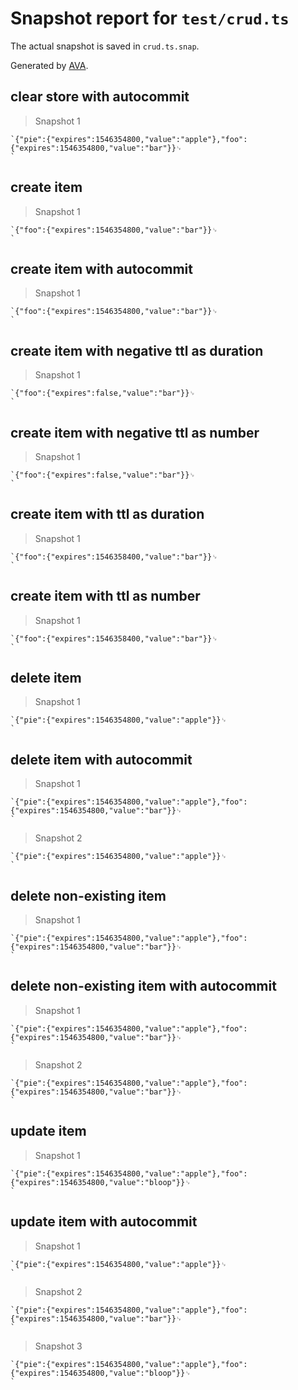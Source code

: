# Snapshot report for `test/crud.ts`

The actual snapshot is saved in `crud.ts.snap`.

Generated by [AVA](https://ava.li).

## clear store with autocommit

> Snapshot 1

    `{"pie":{"expires":1546354800,"value":"apple"},"foo":{"expires":1546354800,"value":"bar"}}␊
    `

## create item

> Snapshot 1

    `{"foo":{"expires":1546354800,"value":"bar"}}␊
    `

## create item with autocommit

> Snapshot 1

    `{"foo":{"expires":1546354800,"value":"bar"}}␊
    `

## create item with negative ttl as duration

> Snapshot 1

    `{"foo":{"expires":false,"value":"bar"}}␊
    `

## create item with negative ttl as number

> Snapshot 1

    `{"foo":{"expires":false,"value":"bar"}}␊
    `

## create item with ttl as duration

> Snapshot 1

    `{"foo":{"expires":1546358400,"value":"bar"}}␊
    `

## create item with ttl as number

> Snapshot 1

    `{"foo":{"expires":1546358400,"value":"bar"}}␊
    `

## delete item

> Snapshot 1

    `{"pie":{"expires":1546354800,"value":"apple"}}␊
    `

## delete item with autocommit

> Snapshot 1

    `{"pie":{"expires":1546354800,"value":"apple"},"foo":{"expires":1546354800,"value":"bar"}}␊
    `

> Snapshot 2

    `{"pie":{"expires":1546354800,"value":"apple"}}␊
    `

## delete non-existing item

> Snapshot 1

    `{"pie":{"expires":1546354800,"value":"apple"},"foo":{"expires":1546354800,"value":"bar"}}␊
    `

## delete non-existing item with autocommit

> Snapshot 1

    `{"pie":{"expires":1546354800,"value":"apple"},"foo":{"expires":1546354800,"value":"bar"}}␊
    `

> Snapshot 2

    `{"pie":{"expires":1546354800,"value":"apple"},"foo":{"expires":1546354800,"value":"bar"}}␊
    `

## update item

> Snapshot 1

    `{"pie":{"expires":1546354800,"value":"apple"},"foo":{"expires":1546354800,"value":"bloop"}}␊
    `

## update item with autocommit

> Snapshot 1

    `{"pie":{"expires":1546354800,"value":"apple"}}␊
    `

> Snapshot 2

    `{"pie":{"expires":1546354800,"value":"apple"},"foo":{"expires":1546354800,"value":"bar"}}␊
    `

> Snapshot 3

    `{"pie":{"expires":1546354800,"value":"apple"},"foo":{"expires":1546354800,"value":"bloop"}}␊
    `
